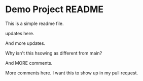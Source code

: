 # Demo  Project README

This is a simple readme file.

updates here.

And more updates.

Why isn't this hsowing as different from main?


And MORE comments.

More comments here.  I want this to show up in my pull request.